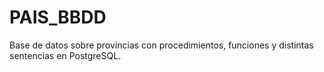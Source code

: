 # PAIS_BBDD
Base de datos sobre provincias con procedimientos, funciones y distintas sentencias en PostgreSQL.
